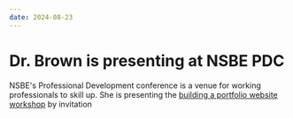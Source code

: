 ```yaml
---
date: 2024-08-23
---
```


# Dr. Brown is presenting at NSBE PDC

NSBE's Professional Development conference is a venue for working professionals to skill up. She is presenting the [building a portfolio website workshop](https://ml4sts-outreach.github.io/profile/) by invitation